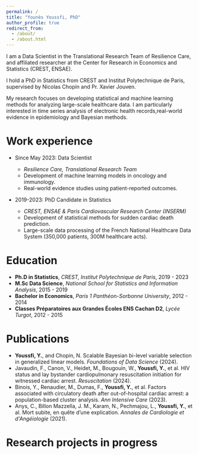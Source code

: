 ```yaml
---
permalink: /
title: "Younès Youssfi, PhD"
author_profile: true
redirect_from: 
  - /about/
  - /about.html
---
```


I am a Data Scientist in the Translational Research Team of Resilience Care, and affiliated researcher at the Center for Research in Economics and Statistics (CREST, ENSAE).

I hold a PhD in Statistics from CREST and Institut Polytechnique de Paris, supervised by Nicolas Chopin and Pr. Xavier Jouven. 

My research focuses on developing statistical and machine learning methods for analyzing large-scale healthcare data. I am particularly interested in time series analysis of electronic health records,real-world evidence in epidemiology and Bayesian methods.

Work experience
======
* Since May 2023: Data Scientist
  * *Resilience Care, Translational Research Team*
  * Development of machine learning models in oncology and immunology.
  * Real-world evidence studies using patient-reported outcomes.

* 2019-2023: PhD Candidate in Statistics 
  * *CREST, ENSAE & Paris Cardiovascular Research Center (INSERM)*
  * Development of statistical methods for sudden cardiac death prediction.
  * Large-scale data processing of the French National Healthcare Data System (350,000 patients, 300M healthcare acts).


Education
======
* **Ph.D in Statistics**,  *CREST, Institut Polytechnique de Paris*, 2019 - 2023
* **M.Sc Data Science**,  *National School for Statistics and Information Analysis*, 2015 - 2019
* **Bachelor in Economics**,  *Paris 1 Panthéon-Sorbonne University*, 2012 - 2014
* **Classes Préparatoires aux Grandes Écoles ENS Cachan D2**, *Lycée Turgot*, 2012 - 2015


Publications
======
- **Youssfi, Y.**, and Chopin, N. Scalable Bayesian bi-level variable selection in generalized linear models. *Foundations of Data Science* (2024).
- Javaudin, F., Canon, V., Heidet, M., Bougouin, W., **Youssfi, Y.**, et al. HIV status and lay bystander cardiopulmonary resuscitation initiation for witnessed cardiac arrest. *Resuscitation* (2024).
- Binois, Y., Renaudier, M., Dumas, F., **Youssfi, Y.**, et al. Factors associated with circulatory death after out-of-hospital cardiac arrest: a population-based cluster analysis. *Ann Intensive Care* (2023).
- Anys, C., Billon Mazzella, J. M., Karam, N., Pechmajou, L., **Youssfi, Y.**, et al. Mort subite, en quête d’une explication. *Annales de Cardiologie et d'Angéiologie* (2021).


Research projects in progress
======
 

